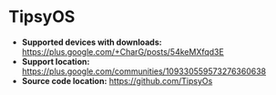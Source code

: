 # TipsyOS

+ **Supported devices with downloads:** https://plus.google.com/+CharG/posts/54keMXfqd3E
+ **Support location:** https://plus.google.com/communities/109330559573276360638
+ **Source code location:** https://github.com/TipsyOs
